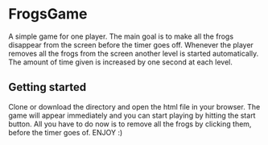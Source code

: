 # FrogsGame

A simple game for one player. The main goal is to make all the frogs disappear from the screen before the timer goes off.
Whenever the player removes all the frogs from the screen another level is started automatically.
The amount of time given is increased by one second at each level.

## Getting started

Clone or download the directory and open the html file in your browser.
The game will appear immediately and you can start playing by hitting the start button. 
All you have to do now is to remove all the frogs by clicking them, before the timer goes of.
ENJOY :)
